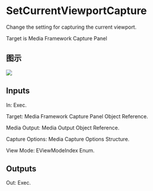 # SetCurrentViewportCapture

Change the setting for capturing the current viewport.

Target is Media Framework Capture Panel

## 图示

![]($-20221218-18515632.png)

## Inputs

In: Exec.

Target: Media Framework Capture Panel Object Reference.

Media Output: Media Output Object Reference.

Capture Options: Media Capture Options Structure.

View Mode: EViewModeIndex Enum.  

## Outputs

Out: Exec.

